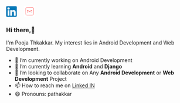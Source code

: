 [![linkedin](https://github.com/pathakkar01/pathakkar01/blob/master/linkedin.png)](https://www.linkedin.com/in/pooja-thakkar/)&nbsp;&nbsp;&nbsp;&nbsp;&nbsp;[![mail](https://github.com/pathakkar01/pathakkar01/blob/master/m1.png)](mailto:pathakkar01@gmail.com)
### Hi there,👋

I'm Pooja Thkakkar. My interest lies in Android Development and Web Development.

- 🔭 I’m currently working on Android Development
- 🌱 I’m currently learning **Android** and **Django**
- 👯 I’m looking to collaborate on Any **Android Development** or **Web Development** Project
- 📫 How to reach me on [Linked IN ](https://www.linkedin.com/in/pooja-thakkar/) 
- 😄 Pronouns: pathakkar

